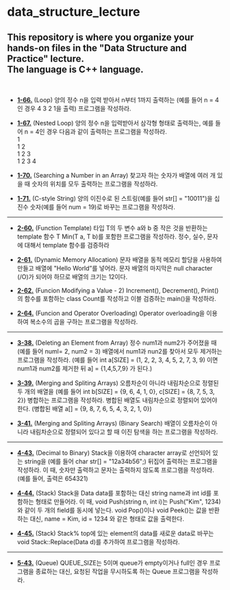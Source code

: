 data_structure_lecture
===
This repository is where you organize your hands-on files in the **"Data Structure and Practice"** lecture.  
The language is **C++** language.
---
<br/>

- [**1-66.**](https://github.com/nanami-tomoe/data_structure_lecture/blob/main/1-66.cpp) (Loop) 양의 정수 n을 입력 받아서 n부터 1까지 출력하는 (예를 들어 n = 4인 경우 4 3 2 1을 출력) 프로그램을 작성하라.

- [**1-67.**](https://github.com/nanami-tomoe/data_structure_lecture/blob/main/1-67.cpp) (Nested Loop) 양의 정수 n을 입력받아서 삼각형 형태로 출력하는, 예를 들어 n = 4인 경우 다음과 같이 출력하는 프로그램을 작성하라. <br/>
1<br/>
1 2<br/>
1 2 3<br/>
1 2 3 4<br/>

- [**1-70.**](https://github.com/nanami-tomoe/data_structure_lecture/blob/main/1-70.cpp) (Searching a Number in an Array) 찾고자 하는 숫자가 배열에 여러 개 있을 때 숫자의 위치를 모두 출력하는 프로그램을 작성하라.

- [**1-71.**](https://github.com/nanami-tomoe/data_structure_lecture/blob/main/1-71.cpp) (C-style String) 양의 이진수로 된 스트링(예를 들어 str[] = "10011")을 십진수 숫자(예를 들어 num = 19)로 바꾸는 프로그램을 작성하라.
---

- [**2-60.**](https://github.com/nanami-tomoe/data_structure_lecture/blob/main/2-60.cpp) (Function Template) 타입 T의 두 변수 a와 b 중 작은 것을 반환하는 template 함수 T Min(T a, T b)를 포함한 프로그램을 작성하라. 정수, 실수, 문자에 대해서 template 함수를 검증하라

- [**2-61.**](https://github.com/nanami-tomoe/data_structure_lecture/blob/main/2-61.cpp) (Dynamic Memory Allocation) 문자 배열을 동적 메모리 할당을 사용하여 만들고 배열에 "Hello World”를 넣어라. 문자 배열의 마지막은 null character (/O)가 되어야 하므로 배열의 크기는 12이다.

- [**2-62.**](https://github.com/nanami-tomoe/data_structure_lecture/blob/main/2-62.cpp) (Funcion Modifying a Value - 2) Increment(), Decrement(), Print()의 함수를 포함하는 class Count를 작성하고 이블 검증하는 main()을 작성하라.

- [**2-64.**](https://github.com/nanami-tomoe/data_structure_lecture/blob/main/2-64.cpp) (Funcion and Operator Overloading) Operator overloading을 이용하여 복소수의 곱을 구하는 프로그램을 작성하라.
---

- [**3-38.**](https://github.com/nanami-tomoe/data_structure_lecture/blob/main/3-38.cpp) (Deleting an Element from Array) 정수 num1과 num2가 주어졌을 때 (예를 들어 numl= 2, num2 = 3) 배열에서 num1과 nun2를 찾아서 모두 제거하는 프로그램을 작성하라. (예를 들어 int a[SIZE] = (1, 2, 2, 3, 4, 5, 2, 7, 3, 9) 이면 num1과 num2를 제거한 뒤 a] = {1,4,5,7,9} 가 된다.)

- [**3-39.**](https://github.com/nanami-tomoe/data_structure_lecture/blob/main/3-39.cpp) (Merging and Spliting Arrays) 오름차순이 아니라 내림차순으로 정렬된 두 개의 배열을 (예를 들어 int b[SIZE] = {9, 6, 4, 1, 0}, c[SIZE] = {8, 7, 5, 3, 2}) 병합하는 프로그램을 작성하라. 병합된 배열도 내림차순으로 정렬되어 있어야 한다. (병합된 배열 a[] = {9, 8, 7, 6, 5, 4, 3, 2, 1, 0})

- [**3-41.**](https://github.com/nanami-tomoe/data_structure_lecture/tree/main/3%20-%2041) (Merging and Spliting Arrays) (Binary Search) 배열이 오름차순이 아니라 내림차순으로 정렬되어 있다고 할 때 이진 탐색을 하는 프로그램을 작성하라.
---

- [**4-43.**](https://github.com/nanami-tomoe/data_structure_lecture/tree/main/4-43) (Decimal to Binary) Stack을 이용하여 character array로 선언되어 있는 string을 (예를 들어 char str[] = "12a34b56";) 뒤집어 출력하는 프로그램을 작성하라. 이 때, 숫자만 출력하고 문자는 출력하지 않도록 프로그램을 작성하라. (예를 들어, 출력은 654321)

- [**4-44.**](https://github.com/nanami-tomoe/data_structure_lecture/tree/main/4-44) (Stack) Stack을 Data data를 포함하는 대신 string name과 int id를 포함하는 형태로 만들어라. 이 때, void Push(string n, int i)는 Push("Kim", 1234)와 같이 두 개의 field를 동시에 넣는다. void Pop()이나 void Peek()는 값을 반환하는 대신, name = Kim, id = 1234 와 같은 형태로 값을 출력한다.

- [**4-45.**](https://github.com/nanami-tomoe/data_structure_lecture/tree/main/4-45) (Stack) Stack% top에 있는 element의 data를 새로운 data로 바꾸는 void
Stack::Replace(Data d)를 추가하여 프로그램을 작성하라.
---

- [**5-43.**](https://github.com/nanami-tomoe/data_structure_lecture/tree/main/5-43) (Queue) QUEUE_SIZE는 5이며 queue가 empty이거나 full인 경우 프로그램을 종료하는 대신, 요청된 작업을 무시하도록 하는 Queue 프로그램을 작성하라.

